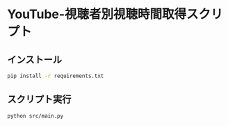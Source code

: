 # YouTube-視聴者別視聴時間取得スクリプト
## インストール
```bash
pip install -r requirements.txt
```

## スクリプト実行
```bash
python src/main.py
```